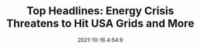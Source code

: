 ---
"title": "Top Headlines: Energy Crisis Threatens to Hit USA Grids and More"
"date": "2021-10-16 4:54:9"
"feed_name": "RIGZONE"
"feed_website": "http://www.rigzone.com/"
"feed_rss": "http://www.rigzone.com/news/rss/rigzone_latest.aspx"
"link": "https://www.rigzone.com/news/top_headlines_energy_crisis_threatens_to_hit_usa_grids_and_more-16-oct-2021-166740-article/?rss=true"
"source": "None"
"file": "_posts/2021-1-1-a559b27592ab742f2ec4cc16fcc0d2c5b6cec01f.md"
"accident": "0"
"drilling": "0"
"dead": "0"
"injured": "0"
"arrested": "0"
"place": "unknown place"
"where": "unknown site"
"causes": "unknown"
"place_uri": "unknown place"
---